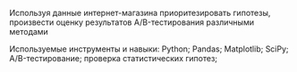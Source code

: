 
Используя данные интернет-магазина приоритезировать гипотезы, произвести оценку результатов A/B-тестирования различными методами

Используемые инструменты и навыки:
Python;
Pandas;
Matplotlib;
SciPy;
A/B-тестирование;
проверка статистических гипотез;
